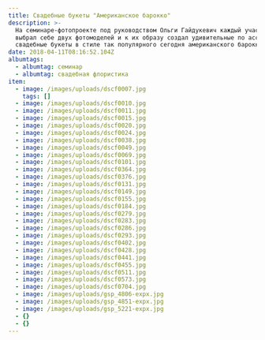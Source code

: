 ```yaml
---
title: Свадебные букеты "Американское барокко"
description: >-
  На семинаре-фотопроекте под руководством Ольги Гайдукевич каждый участник
  выбрал себе двух фотомоделей и к их образу создал удивительные по ассортименту
  свадебные букеты в стиле так популярного сегодня американского барокко.
date: 2018-04-11T08:16:52.104Z
albumtags:
  - albumtag: семинар
  - albumtag: свадебная флористика
item:
  - image: /images/uploads/dscf0007.jpg
    tags: []
  - image: /images/uploads/dscf0010.jpg
  - image: /images/uploads/dscf0011.jpg
  - image: /images/uploads/dscf0015.jpg
  - image: /images/uploads/dscf0020.jpg
  - image: /images/uploads/dscf0024.jpg
  - image: /images/uploads/dscf0038.jpg
  - image: /images/uploads/dscf0049.jpg
  - image: /images/uploads/dscf0069.jpg
  - image: /images/uploads/dscf0101.jpg
  - image: /images/uploads/dscf0364.jpg
  - image: /images/uploads/dscf0376.jpg
  - image: /images/uploads/dscf0131.jpg
  - image: /images/uploads/dscf0149.jpg
  - image: /images/uploads/dscf0155.jpg
  - image: /images/uploads/dscf0184.jpg
  - image: /images/uploads/dscf0279.jpg
  - image: /images/uploads/dscf0283.jpg
  - image: /images/uploads/dscf0286.jpg
  - image: /images/uploads/dscf0293.jpg
  - image: /images/uploads/dscf0402.jpg
  - image: /images/uploads/dscf0428.jpg
  - image: /images/uploads/dscf0441.jpg
  - image: /images/uploads/dscf0455.jpg
  - image: /images/uploads/dscf0511.jpg
  - image: /images/uploads/dscf0573.jpg
  - image: /images/uploads/dscf0704.jpg
  - image: /images/uploads/gsp_4806-expx.jpg
  - image: /images/uploads/gsp_4851-expx.jpg
  - image: /images/uploads/gsp_5221-expx.jpg
  - {}
  - {}
---
```



